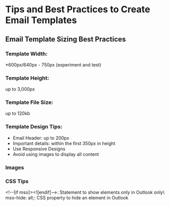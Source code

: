 # Tips and Best Practices to Create Email Templates

## Email Template Sizing Best Practices

### Template Width: 
*600px/640px - 750px (experiment and test)  
### Template Height:
up to 3,000px  
### Template File Size: 
up to 120kb  

### Template Design Tips:
   - Email Header: up to 200px  
   - Important details: within the first 350px in height  
   - Use Responsive Designs  
   - Avoid using images to display all content

### Images


### CSS Tips
\<!--[if mso]\>\<![endif]\-->: Statement to show elements only in Outlook only\ <br>
mso-hide: all;: CSS property to hide an element in Outlook
